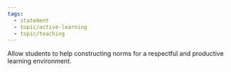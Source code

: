 ```yaml
---
tags:
  - statement
  - topic/active-learning
  - topic/teaching
---
```

Allow students to help constructing norms for a respectful and productive learning environment.